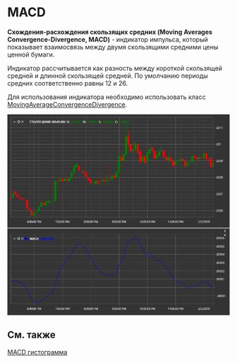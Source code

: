 # MACD

**Схождения\-расхождения скользящих средних (Moving Averages Convergence\-Divergence, MACD)** \- индикатор импульса, который показывает взаимосвязь между двумя скользящими средними цены ценной бумаги. 

Индикатор рассчитывается как разность между короткой скользящей средней и длинной скользящей средней. По умолчанию периоды средних соответственно равны 12 и 26. 

Для использования индикатора необходимо использовать класс [MovingAverageConvergenceDivergence](xref:StockSharp.Algo.Indicators.MovingAverageConvergenceDivergence). 



![IndicatorMovingAverageConvergenceDivergence](../images/IndicatorMovingAverageConvergenceDivergence.png)

## См. также

[MACD гистограмма](IndicatorMovingAverageConvergenceDivergenceHistogram.md)
